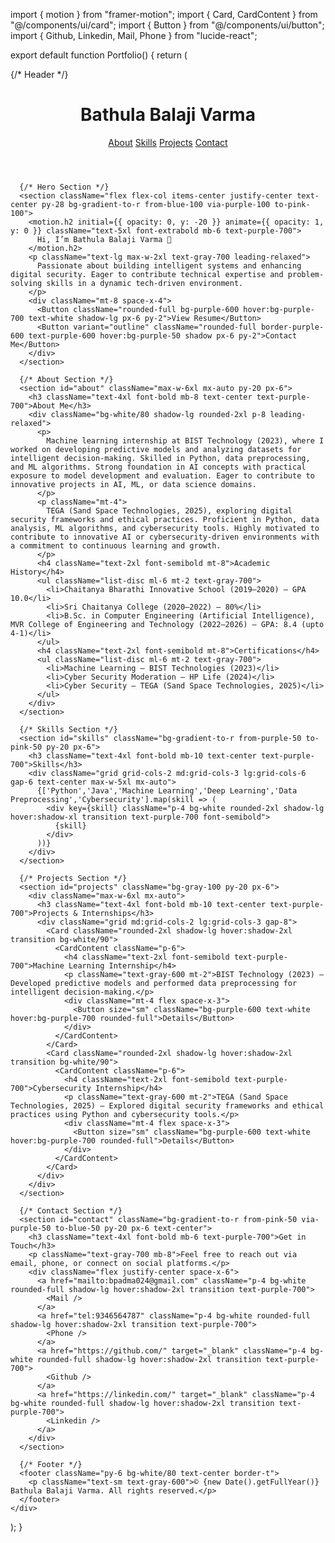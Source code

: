 import { motion } from "framer-motion";
import { Card, CardContent } from "@/components/ui/card";
import { Button } from "@/components/ui/button";
import { Github, Linkedin, Mail, Phone } from "lucide-react";

export default function Portfolio() {
  return (
    <div className="min-h-screen bg-gradient-to-br from-blue-50 via-purple-50 to-pink-50 text-gray-900">
      {/* Header */}
      <header className="p-6 shadow-lg bg-white/70 backdrop-blur-md sticky top-0 z-50 rounded-b-2xl">
        <div className="max-w-6xl mx-auto flex justify-between items-center">
          <h1 className="text-2xl font-extrabold text-blue-700">Bathula Balaji Varma</h1>
          <nav className="space-x-6 font-medium">
            <a href="#about" className="hover:text-purple-600 transition">About</a>
            <a href="#skills" className="hover:text-purple-600 transition">Skills</a>
            <a href="#projects" className="hover:text-purple-600 transition">Projects</a>
            <a href="#contact" className="hover:text-purple-600 transition">Contact</a>
          </nav>
        </div>
      </header>

      {/* Hero Section */}
      <section className="flex flex-col items-center justify-center text-center py-28 bg-gradient-to-r from-blue-100 via-purple-100 to-pink-100">
        <motion.h2 initial={{ opacity: 0, y: -20 }} animate={{ opacity: 1, y: 0 }} className="text-5xl font-extrabold mb-6 text-purple-700">
          Hi, I’m Bathula Balaji Varma 👋
        </motion.h2>
        <p className="text-lg max-w-2xl text-gray-700 leading-relaxed">
          Passionate about building intelligent systems and enhancing digital security. Eager to contribute technical expertise and problem-solving skills in a dynamic tech-driven environment.
        </p>
        <div className="mt-8 space-x-4">
          <Button className="rounded-full bg-purple-600 hover:bg-purple-700 text-white shadow-lg px-6 py-2">View Resume</Button>
          <Button variant="outline" className="rounded-full border-purple-600 text-purple-600 hover:bg-purple-50 shadow px-6 py-2">Contact Me</Button>
        </div>
      </section>

      {/* About Section */}
      <section id="about" className="max-w-6xl mx-auto py-20 px-6">
        <h3 className="text-4xl font-bold mb-8 text-center text-purple-700">About Me</h3>
        <div className="bg-white/80 shadow-lg rounded-2xl p-8 leading-relaxed">
          <p>
            Machine learning internship at BIST Technology (2023), where I worked on developing predictive models and analyzing datasets for intelligent decision-making. Skilled in Python, data preprocessing, and ML algorithms. Strong foundation in AI concepts with practical exposure to model development and evaluation. Eager to contribute to innovative projects in AI, ML, or data science domains.
          </p>
          <p className="mt-4">
            TEGA (Sand Space Technologies, 2025), exploring digital security frameworks and ethical practices. Proficient in Python, data analysis, ML algorithms, and cybersecurity tools. Highly motivated to contribute to innovative AI or cybersecurity-driven environments with a commitment to continuous learning and growth.
          </p>
          <h4 className="text-2xl font-semibold mt-8">Academic History</h4>
          <ul className="list-disc ml-6 mt-2 text-gray-700">
            <li>Chaitanya Bharathi Innovative School (2019–2020) – GPA 10.0</li>
            <li>Sri Chaitanya College (2020–2022) – 80%</li>
            <li>B.Sc. in Computer Engineering (Artificial Intelligence), MVR College of Engineering and Technology (2022–2026) – GPA: 8.4 (upto 4-1)</li>
          </ul>
          <h4 className="text-2xl font-semibold mt-8">Certifications</h4>
          <ul className="list-disc ml-6 mt-2 text-gray-700">
            <li>Machine Learning – BIST Technologies (2023)</li>
            <li>Cyber Security Moderation – HP Life (2024)</li>
            <li>Cyber Security – TEGA (Sand Space Technologies, 2025)</li>
          </ul>
        </div>
      </section>

      {/* Skills Section */}
      <section id="skills" className="bg-gradient-to-r from-purple-50 to-pink-50 py-20 px-6">
        <h3 className="text-4xl font-bold mb-10 text-center text-purple-700">Skills</h3>
        <div className="grid grid-cols-2 md:grid-cols-3 lg:grid-cols-6 gap-6 text-center max-w-5xl mx-auto">
          {['Python','Java','Machine Learning','Deep Learning','Data Preprocessing','Cybersecurity'].map(skill => (
            <div key={skill} className="p-4 bg-white rounded-2xl shadow-lg hover:shadow-xl transition text-purple-700 font-semibold">
              {skill}
            </div>
          ))}
        </div>
      </section>

      {/* Projects Section */}
      <section id="projects" className="bg-gray-100 py-20 px-6">
        <div className="max-w-6xl mx-auto">
          <h3 className="text-4xl font-bold mb-10 text-center text-purple-700">Projects & Internships</h3>
          <div className="grid md:grid-cols-2 lg:grid-cols-3 gap-8">
            <Card className="rounded-2xl shadow-lg hover:shadow-2xl transition bg-white/90">
              <CardContent className="p-6">
                <h4 className="text-2xl font-semibold text-purple-700">Machine Learning Internship</h4>
                <p className="text-gray-600 mt-2">BIST Technology (2023) – Developed predictive models and performed data preprocessing for intelligent decision-making.</p>
                <div className="mt-4 flex space-x-3">
                  <Button size="sm" className="bg-purple-600 text-white hover:bg-purple-700 rounded-full">Details</Button>
                </div>
              </CardContent>
            </Card>
            <Card className="rounded-2xl shadow-lg hover:shadow-2xl transition bg-white/90">
              <CardContent className="p-6">
                <h4 className="text-2xl font-semibold text-purple-700">Cybersecurity Internship</h4>
                <p className="text-gray-600 mt-2">TEGA (Sand Space Technologies, 2025) – Explored digital security frameworks and ethical practices using Python and cybersecurity tools.</p>
                <div className="mt-4 flex space-x-3">
                  <Button size="sm" className="bg-purple-600 text-white hover:bg-purple-700 rounded-full">Details</Button>
                </div>
              </CardContent>
            </Card>
          </div>
        </div>
      </section>

      {/* Contact Section */}
      <section id="contact" className="bg-gradient-to-r from-pink-50 via-purple-50 to-blue-50 py-20 px-6 text-center">
        <h3 className="text-4xl font-bold mb-6 text-purple-700">Get in Touch</h3>
        <p className="text-gray-700 mb-8">Feel free to reach out via email, phone, or connect on social platforms.</p>
        <div className="flex justify-center space-x-6">
          <a href="mailto:bpadma024@gmail.com" className="p-4 bg-white rounded-full shadow-lg hover:shadow-2xl transition text-purple-700">
            <Mail />
          </a>
          <a href="tel:9346564787" className="p-4 bg-white rounded-full shadow-lg hover:shadow-2xl transition text-purple-700">
            <Phone />
          </a>
          <a href="https://github.com/" target="_blank" className="p-4 bg-white rounded-full shadow-lg hover:shadow-2xl transition text-purple-700">
            <Github />
          </a>
          <a href="https://linkedin.com/" target="_blank" className="p-4 bg-white rounded-full shadow-lg hover:shadow-2xl transition text-purple-700">
            <Linkedin />
          </a>
        </div>
      </section>

      {/* Footer */}
      <footer className="py-6 bg-white/80 text-center border-t">
        <p className="text-sm text-gray-600">© {new Date().getFullYear()} Bathula Balaji Varma. All rights reserved.</p>
      </footer>
    </div>
  );
}

